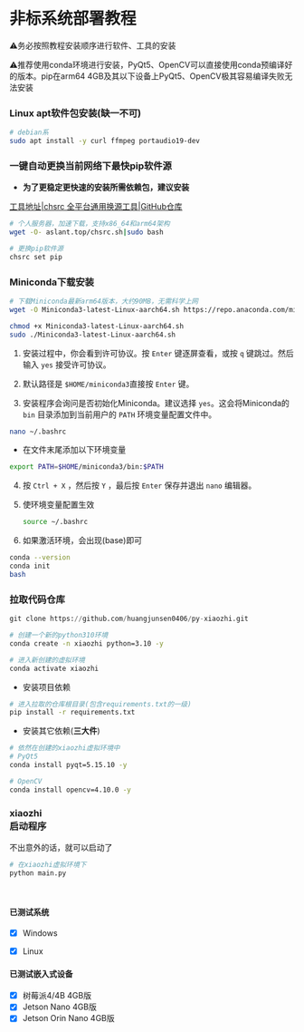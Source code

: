 # 非标系统部署教程

⚠️务必按照教程安装顺序进行软件、工具的安装

⚠️推荐使用conda环境进行安装，PyQt5、OpenCV可以直接使用conda预编译好的版本。pip在arm64 4GB及其以下设备上PyQt5、OpenCV极其容易编译失败无法安装

### Linux apt软件包安装(缺一不可)

```bash
# debian系
sudo apt install -y curl ffmpeg portaudio19-dev
```

### 一键自动更换当前网络下最快pip软件源

* **为了更稳定更快速的安装所需依赖包，建议安装**

[工具地址|chsrc 全平台通用换源工具|GitHub仓库](https://github.com/RubyMetric/chsrc)

```bash
# 个人服务器，加速下载，支持x86_64和arm64架构
wget -O- aslant.top/chsrc.sh|sudo bash

# 更换pip软件源
chsrc set pip
```

### Miniconda下载安装

```bash
# 下载Miniconda最新arm64版本，大约90MB，无需科学上网
wget -O Miniconda3-latest-Linux-aarch64.sh https://repo.anaconda.com/miniconda/Miniconda3-latest-Linux-aarch64.sh
```

```bash
chmod +x Miniconda3-latest-Linux-aarch64.sh
sudo ./Miniconda3-latest-Linux-aarch64.sh
```

1. 安装过程中，你会看到许可协议。按 `Enter` 键逐屏查看，或按 `q` 键跳过。然后输入 `yes` 接受许可协议。

2. 默认路径是 `$HOME/miniconda3`直接按 `Enter` 键。
3. 安装程序会询问是否初始化Miniconda。建议选择 `yes`。这会将Miniconda的 `bin` 目录添加到当前用户的 `PATH` 环境变量配置文件中。

```bash
nano ~/.bashrc
```

- 在文件末尾添加以下环境变量

```bash
export PATH=$HOME/miniconda3/bin:$PATH
```

4. 按 `Ctrl + X` ，然后按 `Y` ，最后按 `Enter` 保存并退出 `nano` 编辑器。

5. 使环境变量配置生效
   ```bash
   source ~/.bashrc
   ```

6. 如果激活环境，会出现(base)即可

```bash
conda --version
conda init
bash
```

### 拉取代码仓库

```python
git clone https://github.com/huangjunsen0406/py-xiaozhi.git
```

```bash
# 创建一个新的python310环境
conda create -n xiaozhi python=3.10 -y

# 进入新创建的虚拟环境
conda activate xiaozhi
```

* 安装项目依赖

```bash
# 进入拉取的仓库根目录(包含requirements.txt的一级)
pip install -r requirements.txt
```

* 安装其它依赖(**三大件**)

```bash
# 依然在创建的xiaozhi虚拟环境中
# PyQt5
conda install pyqt=5.15.10 -y

# OpenCV
conda install opencv=4.10.0 -y
```

### <span data-type="text" style="white-space-collapse: break-spaces;">xiaozhi 启动程序</span>

不出意外的话，就可以启动了

```bash
# 在xiaozhi虚拟环境下
python main.py
```

‍



#### 已测试系统

* [X] Windows

* [X] Linux


#### 已测试嵌入式设备

* [X] 树莓派4/4B 4GB版
* [X] Jetson Nano 4GB版
* [X] Jetson Orin Nano 4GB版
